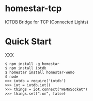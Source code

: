 # homestar-tcp
IOTDB Bridge for TCP (Connected Lights)
# Quick Start

XXX

	$ npm install -g homestar
	$ npm install iotdb
	$ homestar install homestar-wemo
	$ node
	>>> iotdb = require('iotdb')
	>>> iot = iotdb.iot()
	>>> things = iot.connect("WeMoSocket")
	>>> things.set(":on", false)


